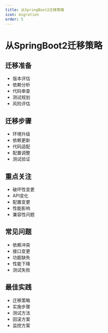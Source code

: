 ```yaml
---
title: 从SpringBoot2迁移策略
icon: migration
order: 5
---
```


# 从SpringBoot2迁移策略

## 迁移准备
- 版本评估
- 依赖分析
- 代码审查
- 测试规划
- 风险评估

## 迁移步骤
- 环境升级
- 依赖更新
- 代码适配
- 配置调整
- 测试验证

## 重点关注
- 破坏性变更
- API变化
- 配置变更
- 性能影响
- 兼容性问题

## 常见问题
- 依赖冲突
- 接口变更
- 功能缺失
- 性能下降
- 测试失败

## 最佳实践
- 迁移策略
- 实施步骤
- 测试方法
- 回滚方案
- 监控方案
